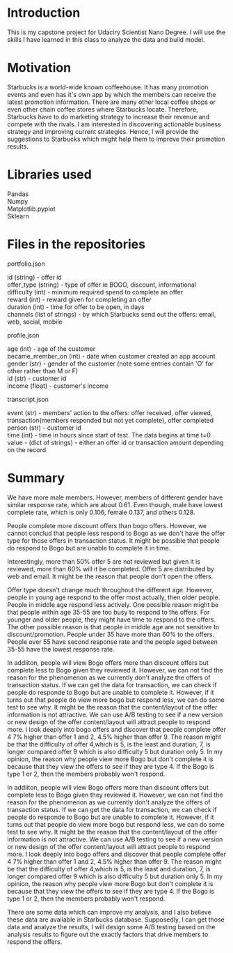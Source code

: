 # Introduction

This is my capstone project for Udaciry Scientist Nano Degree. I will use the skills I have learned in this class to analyze the data and build model.

# Motivation
 
Starbucks is a world-wide known coffeehouse. It has many promotion events and even has it's own app by which the members can receive the latest promotion information. There are many other local coffee shops or even other chain coffee stores where Starbucks locate. Therefore, Starbucks have to do marketing strategy to increase their revenue and compete with the rivals. I am interested in discovering actionable business strategy and improving current strategies. Hence, I will provide the suggestions to Starbucks which might help them to improve their promotion results. 

# Libraries used

Pandas  
Numpy  
Matplotlib.pyplot  
Sklearn  

# Files in the repositories

portfolio.json  

id (string) - offer id  
offer_type (string) - type of offer ie BOGO, discount, informational  
difficulty (int) - minimum required spend to complete an offer  
reward (int) - reward given for completing an offer  
duration (int) - time for offer to be open, in days  
channels (list of strings) - by which Starbucks send out the offers: email, web, social, mobile  

profile.json  

age (int) - age of the customer  
became_member_on (int) - date when customer created an app account  
gender (str) - gender of the customer (note some entries contain 'O' for other rather than M or F)  
id (str) - customer id  
income (float) - customer's income  

transcript.json  

event (str) - members' action to the offers:  offer received, offer viewed, transaction(members responded but not yet complete), offer completed  
person (str) - customer id  
time (int) - time in hours since start of test. The data begins at time t=0  
value - (dict of strings) - either an offer id or transaction amount depending on the record   

# Summary

We have more male members. However, members of different gender have similar response rate, which are about 0.61. Even though, male have lowest complete rate, which is only 0.106, female 0.137, and others 0.128.

People complete more discount offers than bogo offers. However, we cannot conclud that people less respond to Bogo as we don't have the offer type for those offers in transaction status. It might be possible that people do respond to Bogo but are unable to complete it in time.

Interestingly, more than 50% offer 5 are not reviewed but given it is reviewed, more than 60% will it be completed. Offer 5 are distributed by web and email. It might be the reason that people don't open the offers. 

Offer type doesn't change much throughout the different age. However, people in young age respond to the offer most actually, then older people. People in middle age respond less actively. One possible reason might be that people within age 35-55 are too busy to respond to the offers. For younger and older people, they might have time to respond to the offers. The other possible reason is that people in middle age are not sensitive to discount/promotion. People under 35 have more than 60% to the offers. People over 55 have second response rate and the people aged between 35-55 have the lowest response rate.

In addiiton, people will view Bogo offers more than discount offers but complete less to Bogo given they reviewed it. However, we can not find the reason for the phenomenon as we currently don't analyze the offers of transaction status. If we can get the data for transaction, we can check if people do responde to Bogo but are unable to complete it. However, if it turns out that people do view more bogo but respond less, we can do some test to see why. It might be the reason that the content/layout of the offer information is not attractive. We can use A/B testing to see if a new version or new design of the offer content/layout will attract people to respond more. I look deeply into bogo offers and discover that people complete offer 4 7% higher than offer 1 and 2, 4.5% higher than offer 9. The reason might be that the difficulty of offer 4,which is 5, is the least and duration, 7, is longer compared offer 9 which is also difficulty 5 but duration only 5. In my opinion, the reason why people view more Bogo but don't complete it is because that they view the offers to see if they are type 4. If the Bogo is type 1 or 2, then the members probably won't respond. 

In addiiton, people will view Bogo offers more than discount offers but complete less to Bogo given they reviewed it. However, we can not find the reason for the phenomenon as we currently don't analyze the offers of transaction status. If we can get the data for transaction, we can check if people do responde to Bogo but are unable to complete it. However, if it turns out that people do view more bogo but respond less, we can do some test to see why. It might be the reason that the content/layout of the offer information is not attractive. We can use A/B testing to see if a new version or new design of the offer content/layout will attract people to respond more. I look deeply into bogo offers and discover that people complete offer 4 7% higher than offer 1 and 2, 4.5% higher than offer 9. The reason might be that the difficulty of offer 4,which is 5, is the least and duration, 7, is longer compared offer 9 which is also difficulty 5 but duration only 5. In my opinion, the reason why people view more Bogo but don't complete it is because that they view the offers to see if they are type 4. If the Bogo is type 1 or 2, then the members probably won't respond.

There are some data which can improve my analysis, and I also believe these data are available in Starbucks database. Supposedly, I can get those data and analyze the results, I will design some A/B testing based on the analysis results to figure out the exactly factors that drive members to respond the offers.
